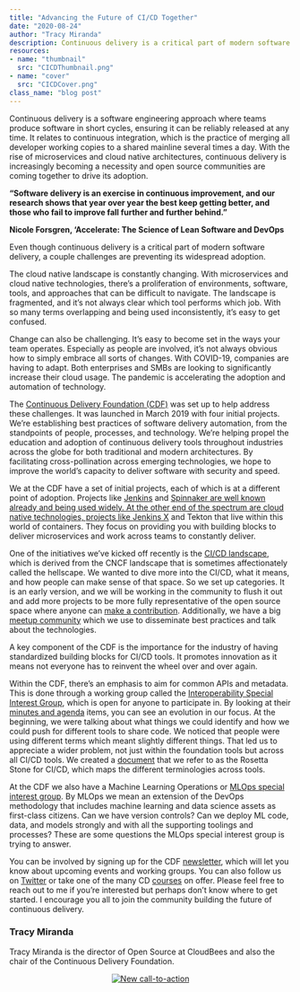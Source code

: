 ```yaml
---
title: "Advancing the Future of CI/CD Together"
date: "2020-08-24"
author: "Tracy Miranda"
description: Continuous delivery is a critical part of modern software development, but there are key obstacles slowing its widespread adoption.
resources:
- name: "thumbnail"
  src: "CICDThumbnail.png"
- name: "cover"
  src: "CICDCover.png"
class_name: "blog post"
---
```


Continuous delivery is a software engineering approach where teams produce software in short cycles, ensuring it can be reliably released at any time. It relates to continuous integration, which is the practice of merging all developer working copies to a shared mainline several times a day. With the rise of microservices and cloud native architectures, continuous delivery is increasingly becoming a necessity and open source communities are coming together to drive its adoption.

<p class="tabbed-text"><b>“Software delivery is an exercise in continuous improvement, and our research shows that year over year the best keep getting better, and those who fail to improve fall further and further behind.”</b></p>
<p class="tabbed-text"><b>Nicole Forsgren, ‘Accelerate: The Science of Lean Software and DevOps</b></p>

Even though continuous delivery is a critical part of modern software delivery, a couple challenges are preventing its widespread adoption.

The cloud native landscape is constantly changing. With microservices and cloud native technologies, there’s a proliferation of environments, software, tools, and approaches that can be difficult to navigate. The landscape is fragmented, and it’s not always clear which tool performs which job. With so many terms overlapping and being used inconsistently, it’s easy to get confused.

Change can also be challenging. It’s easy to become set in the ways your team operates. Especially as people are involved, it’s not always obvious how to simply embrace all sorts of changes. With COVID-19, companies are having to adapt. Both enterprises and SMBs are looking to significantly increase their cloud usage. The pandemic is accelerating the adoption and automation of technology. 

The <a href="https://cd.foundation/" target="_blank">Continuous Delivery Foundation (CDF)</a> was set up to help address these challenges. It was launched in March 2019 with four initial projects. We’re establishing best practices of software delivery automation, from the standpoints of people, processes, and technology. We’re helping propel the education and adoption of continuous delivery tools throughout industries across the globe for both traditional and modern architectures. By facilitating cross-pollination across emerging technologies, we hope to improve the world’s capacity to deliver software with security and speed.

We at the CDF have a set of initial projects, each of which is at a different point of adoption. Projects like <a href="https://jenkins.io/" target="_blank">Jenkins</a> and <a href="https://spinnaker.io/" target="_blank">Spinnaker are well known already and being used widely. At the other end of the spectrum are cloud native technologies, projects like <a href="https://jenkins-x.io/" target="_blank">Jenkins X</a> and Tekton that live within this world of containers. They focus on providing you with building blocks to deliver microservices and work across teams to constantly deliver.

One of the initiatives we’ve kicked off recently is the <a href="https://landscape.cd.foundation/" target="_blank">CI/CD landscape</a>, which is derived from the CNCF landscape that is sometimes affectionately called the hellscape. We wanted to dive more into the CI/CD, what it means, and how people can make sense of that space. So we set up categories. It is an early version, and we will be working in the community to flush it out and add more projects to be more fully representative of the open source space where anyone can <a href="https://github.com/cdfoundation/cdf-landscape" target="_blank">make a contribution</a>. Additionally, we have a big <a href="https://www.meetup.com/pro/cicd-cdf" target="_blank">meetup community</a> which we use to disseminate best practices and talk about the technologies.  

A key component of the CDF is the importance for the industry of having standardized building blocks for CI/CD tools. It promotes innovation as it means not everyone has to reinvent the wheel over and over again. 

Within the CDF, there’s an emphasis to aim for common APIs and metadata. This is done through a working group called the <a href="https://github.com/cdfoundation/sig-interoperability" target="_blank">Interoperability Special Interest Group</a>, which is open for anyone to participate in. By looking at their <a href="https://github.com/cdfoundation/sig-interoperability/blob/master/docs/meetings.md" target="_blank">minutes and agenda</a> items, you can see an evolution in our focus. At the beginning, we were talking about what things we could identify and how we could push for different tools to share code. We noticed that people were using different terms which meant slightly different things. That led us to appreciate a wider problem, not just within the foundation tools but across all CI/CD tools. We created a <a href="https://github.com/cdfoundation/sig-interoperability/blob/master/docs/vocabulary.md" target="_blank">document</a> that we refer to as the Rosetta Stone for CI/CD, which maps the different terminologies across tools. 

At the CDF we also have a Machine Learning Operations or <a href="https://github.com/cdfoundation/sig-mlops" target="_blank">MLOps special interest group</a>. By MLOps we mean an extension of the DevOps methodology that includes machine learning and data science assets as first-class citizens. Can we have version controls? Can we deploy ML code, data, and models strongly and with all the supporting toolings and processes? These are some questions the MLOps special interest group is trying to answer.

You can be involved by signing up for the CDF <a href="https://cd.foundation/stay-connected/" target="_blank">newsletter</a>, which will let you know about upcoming events and working groups. You can also follow us on <a href="https://twitter.com/cdeliveryfdn" target="_blank">Twitter</a> or take one of the many CD <a href="https://cd.foundation/training/" target="_blank">courses</a> on offer. Please feel free to reach out to me if you’re interested but perhaps don’t know where to get started. I encourage you all to join the community building the future of continuous delivery.

<h3>Tracy Miranda</h3>

<p>Tracy Miranda is the director of Open Source at CloudBees and also the chair of the Continuous Delivery Foundation.</p>

<div style="text-align: center;">
<!--HubSpot Call-to-Action Code --><span class="hs-cta-wrapper" id="hs-cta-wrapper-9a9feee6-3a5f-4335-93a4-b4964ab1ce5c"><span class="hs-cta-node hs-cta-9a9feee6-3a5f-4335-93a4-b4964ab1ce5c" id="hs-cta-9a9feee6-3a5f-4335-93a4-b4964ab1ce5c"><!--[if lte IE 8]><div id="hs-cta-ie-element"></div><![endif]--><a href="https://cta-redirect.hubspot.com/cta/redirect/732832/9a9feee6-3a5f-4335-93a4-b4964ab1ce5c"  target="_blank" ><img class="hs-cta-img" id="hs-cta-img-9a9feee6-3a5f-4335-93a4-b4964ab1ce5c" style="border-width:0px;" src="https://no-cache.hubspot.com/cta/default/732832/9a9feee6-3a5f-4335-93a4-b4964ab1ce5c.png"  alt="New call-to-action"/></a></span><script charset="utf-8" src="https://js.hscta.net/cta/current.js"></script><script type="text/javascript"> hbspt.cta.load(732832, '9a9feee6-3a5f-4335-93a4-b4964ab1ce5c', {}); </script></span><!-- end HubSpot Call-to-Action Code -->
</div>